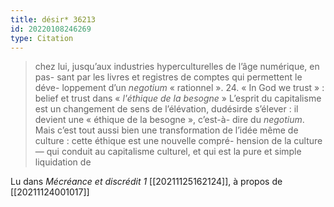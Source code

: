 ```yaml
---
title: désir* 36213
id: 20220108246269
type: Citation
---
```


> chez lui, jusqu’aux industries hyperculturelles de l’âge numérique, en pas- sant par les livres et registres de comptes qui permettent le déve- loppement d’un *negotium* « rationnel ». 24. « In God we trust » : belief et trust dans « *l'éthique de la besogne* » L’esprit du capitalisme est un changement de sens de l’élévation, dudésirde s’élever : il devient une « éthique de la besogne », c’est-à- dire du *negotium*. Mais c’est tout aussi bien une transformation de l’idée même de culture : cette éthique est une nouvelle compré- hension de la culture — qui conduit au capitalisme culturel, et qui est la pure et simple liquidation de

Lu dans *Mécréance et discrédit 1* [[20211125162124]], à propos de [[20211124001017]]